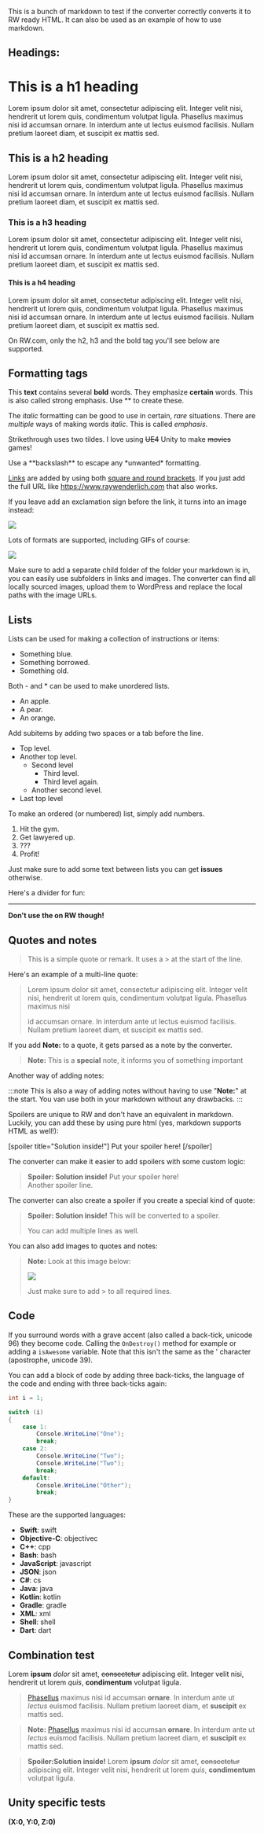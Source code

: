 This is a bunch of markdown to test if the converter correctly converts it to RW ready HTML. It can also be used as an example of how to use markdown.

## Headings:

# This is a h1 heading

Lorem ipsum dolor sit amet, consectetur adipiscing elit. Integer velit nisi, hendrerit ut lorem quis, condimentum volutpat ligula. Phasellus maximus nisi id accumsan ornare. In interdum ante ut lectus euismod facilisis. Nullam pretium laoreet diam, et suscipit ex mattis sed.

## This is a h2 heading

Lorem ipsum dolor sit amet, consectetur adipiscing elit. Integer velit nisi, hendrerit ut lorem quis, condimentum volutpat ligula. Phasellus maximus nisi id accumsan ornare. In interdum ante ut lectus euismod facilisis. Nullam pretium laoreet diam, et suscipit ex mattis sed.

### This is a h3 heading

Lorem ipsum dolor sit amet, consectetur adipiscing elit. Integer velit nisi, hendrerit ut lorem quis, condimentum volutpat ligula. Phasellus maximus nisi id accumsan ornare. In interdum ante ut lectus euismod facilisis. Nullam pretium laoreet diam, et suscipit ex mattis sed.

#### This is a h4 heading

Lorem ipsum dolor sit amet, consectetur adipiscing elit. Integer velit nisi, hendrerit ut lorem quis, condimentum volutpat ligula. Phasellus maximus nisi id accumsan ornare. In interdum ante ut lectus euismod facilisis. Nullam pretium laoreet diam, et suscipit ex mattis sed.

On RW.com, only the h2, h3 and the bold tag you'll see below are supported.

## Formatting tags

This **text** contains several **bold** words. They emphasize **certain** words. This is also called strong emphasis. Use \*\* to create these. 

The *italic* formatting can be good to use in certain, *rare* situations. There are _multiple_ ways of making words _italic_. This is called *emphasis*.

Strikethrough uses two tildes. I love using ~~UE4~~ Unity to make ~~movies~~ games!

Use a \*\*backslash\*\* to escape any \*unwanted\* formatting.

[Links](https://www.google.com) are added by using both [square and round brackets](https://www.raywenderlich.com). If you just add the full URL like https://www.raywenderlich.com that also works.

If you leave add an exclamation sign before the link, it turns into an image instead:

![](Images/doge.jpg)

Lots of formats are supported, including GIFs of course:

![](Images/nigel.gif)

Make sure to add a separate child folder of the folder your markdown is in, you can easily use subfolders in links and images.
The converter can find all locally sourced images, upload them to WordPress and replace the local paths with the image URLs.

## Lists

Lists can be used for making a collection of instructions or items:

- Something blue.
- Something borrowed.
- Something old.

Both - and * can be used to make unordered lists.

* An apple.
* A pear.
* An orange.

Add subitems by adding two spaces or a tab before the line.

* Top level.
* Another top level.
	* Second level
		* Third level.
		* Third level again.
	* Another second level.
* Last top level

To make an ordered (or numbered) list, simply add numbers.

1. Hit the gym.
2. Get lawyered up.
3. ???
4. Profit!

Just make sure to add some text between lists you can get **issues** otherwise.

Here's a divider for fun:

----------

**Don't use the on RW though!**

## Quotes and notes

> This is a simple quote or remark. It uses a > at the start of the line.

Here's an example of a multi-line quote:

> Lorem ipsum dolor sit amet, consectetur adipiscing elit. Integer velit nisi, hendrerit ut lorem quis, condimentum volutpat ligula. Phasellus maximus nisi 
> 
> id accumsan ornare. In interdum ante ut lectus euismod facilisis. Nullam pretium laoreet diam, et suscipit ex mattis sed.

If you add **Note:** to a quote, it gets parsed as a note by the converter.

> **Note:** This is a **special** note, it informs you of something important

Another way of adding notes:

:::note
This is also a way of adding notes without having to use "**Note:**" at the start.
You van use both in your markdown without any drawbacks.
:::

Spoilers are unique to RW and don't have an equivalent in markdown. Luckily, you can add these by using pure html (yes, markdown supports HTML as well!):

[spoiler title="Solution inside!"]
Put your spoiler here!
[/spoiler]

The converter can make it easier to add spoilers with some custom logic:

> **Spoiler: Solution inside!** Put your spoiler here!  
> Another spoiler line.

The converter can also create a spoiler if you create a special kind of quote:

> **Spoiler: Solution inside!**
> This will be converted to a spoiler.
> 
> You can add multiple lines as well.

You can also add images to quotes and notes:

> **Note:** Look at this image below:
>
> ![](Images/nigel.gif)
>
> Just make sure to add > to all required lines.

## Code

If you surround words with a grave accent (also called a back-tick, unicode 96) they become code. Calling the `OnDestroy()` method for example or adding a `isAwesome` variable. Note that this isn't the same as the ' character (apostrophe, unicode 39).

You can add a block of code by adding three back-ticks, the language of the code and ending with three back-ticks again:

```cs
int i = 1;

switch (i)
{
    case 1:
        Console.WriteLine("One");
        break;
    case 2:
        Console.WriteLine("Two");
        Console.WriteLine("Two");
        break;
    default:
        Console.WriteLine("Other");
        break;
}
```

These are the supported languages:

- **Swift**: swift
- **Objective-C**: objectivec
- **C++**: cpp
- **Bash**: bash
- **JavaScript**: javascript
- **JSON**: json
- **C#**: cs
- **Java**: java
- **Kotlin**: kotlin
- **Gradle**: gradle
- **XML**: xml
- **Shell**: shell
- **Dart**: dart

## Combination test

Lorem **ipsum** *dolor* sit amet, ~~consectetur~~ adipiscing elit. Integer velit nisi, hendrerit ut lorem *quis*, **condimentum** volutpat ligula. 

> [Phasellus](https://www.google.com) maximus nisi id accumsan **ornare**. In interdum ante ut *lectus* euismod facilisis. Nullam pretium laoreet diam, et **suscipit** ex mattis sed.

> **Note:** [Phasellus](https://www.google.com) maximus nisi id accumsan **ornare**. In interdum ante ut *lectus* euismod facilisis. Nullam pretium laoreet diam, et **suscipit** ex mattis sed.

> **Spoiler:Solution inside!**
> Lorem **ipsum** *dolor* sit amet, ~~consectetur~~ adipiscing elit. Integer velit nisi, hendrerit ut lorem *quis*, **condimentum** volutpat ligula. 

## Unity specific tests

**(X:0, Y:0, Z:0)**